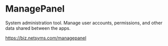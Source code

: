 ManagePanel
===========

System administration tool.  Manage user accounts, permissions, and other data 
shared between the apps.

https://biz.netsyms.com/managepanel